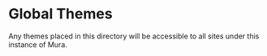 # Global Themes
Any themes placed in this directory will be accessible to all sites under this instance of Mura.
